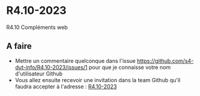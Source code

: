 # R4.10-2023
R4.10 Compléments web

## A faire
- Mettre un commentaire quelconque dans l'issue https://github.com/s4-dut-info/R4.10-2023/issues/1 pour que je connaisse votre nom d'utilisateur Github
- Vous allez ensuite recevoir une invitation dans la team Github qu'il faudra accepter à l'adresse : [R4.10-2023](https://github.com/orgs/s4-dut-info/teams/r4-10-2023)
